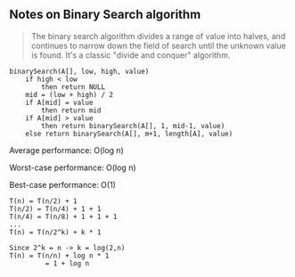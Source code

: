 ## Notes on Binary Search algorithm

> The binary search algorithm divides a range of value into halves, and continues to narrow down the field of search until
> the unknown value is found. It's a classic "divide and conquer" algorithm.

```
binarySearch(A[], low, high, value)
	if high < low
		then return NULL
	mid = (low + high) / 2
	if A[mid] = value
		then return mid
	if A[mid] > value
		then return binarySearch(A[], 1, mid-1, value)
	else return binarySearch(A[], m+1, length[A], value)
```

Average performance: O(log n)

Worst-case performance: O(log n)

Best-case performance: O(1)

```
T(n) = T(n/2) + 1
T(n/2) = T(n/4) + 1 + 1
T(n/4) = T(n/8) + 1 + 1 + 1
...
T(n) = T(n/2^k) + k * 1

Since 2^k = n -> k = log(2,n)
T(n) = T(n/n) + log n * 1
		 = 1 + log n
```
